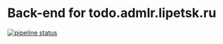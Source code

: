 # Back-end for todo.admlr.lipetsk.ru

[![pipeline status](https://git.admlr.lipetsk.ru/supercoders/team-4/errands_system/badges/master/pipeline.svg)](https://git.admlr.lipetsk.ru/supercoders/team-4/errands_system/commits/master)